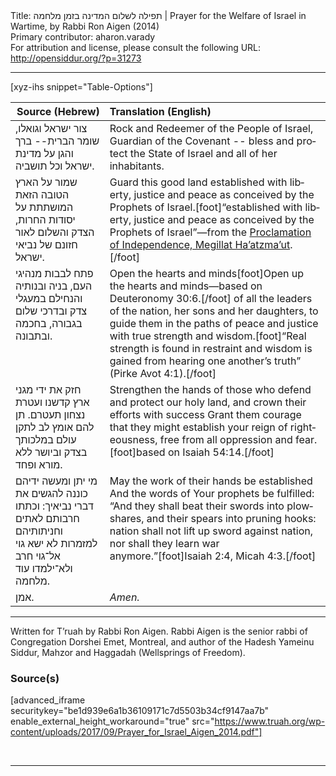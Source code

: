 <html>
<head></head>
<body>
Title: תפילה לשלום המדינה בזמן מלחמה | Prayer for the Welfare of Israel in Wartime, by Rabbi Ron Aigen (2014)<br />
Primary contributor: aharon.varady<br />
For attribution and license, please consult the following URL: <a href="http://opensiddur.org/?p=31273">http://opensiddur.org/?p=31273</a>
<p />
<hr />

[xyz-ihs snippet="Table-Options"]<table style="margin-left: auto; margin-right: auto;" class="draggable">
<thead><tr><th id="x" style="text-align: right;">Source (Hebrew)</th><th style="text-align: left;">Translation (English)</th></tr></thead>
<tbody>
<tr><td style="vertical-align:top;">
<div class="liturgy" lang="he">
צור ישראל וגואלו, 
שומר הברית--
ברך והגן על מדינת ישראל
וכל תושביה.
</span></div></td>
 
<td style="vertical-align:top;">
<div class="english" lang="en">
Rock and Redeemer of the People of Israel,
Guardian of the Covenant --
bless and protect the State of Israel 
and all of her inhabitants.
</div></td></tr>


<tr><td style="vertical-align:top;">
<div class="liturgy" lang="he">
שמור על הארץ הטובה הזאת
המושתתת על יסודות החרות,
הצדק והשלום
לאור חזונם של נביאי ישראל.
</span></div></td>
 
<td style="vertical-align:top;">
<div class="english" lang="en">
Guard this good land 
established with liberty, 
justice and peace
as conceived by the Prophets of Israel.[foot]“established with liberty, justice and peace as conceived by the Prophets of Israel”—from the <a href="https://opensiddur.org/readings-and-sourcetexts/mekorot/non-canonical/exoteric/modern/reading-of-the-israeli-declaration-of-independence/">Proclamation of Independence, Megillat Ha’atzma’ut</a>.[/foot]
</div></td></tr>


<tr><td style="vertical-align:top;">
<div class="liturgy" lang="he">
פתח לבבות 
מנהיגי העם,
בניה ובנותיה
והנחילם במעגלי צדק ובדרכי שלום
בגבורה, בחכמה ובתבונה.
</span></div></td>
 
<td style="vertical-align:top;">
<div class="english" lang="en">
Open the hearts and minds[foot]Open up the hearts and minds—based on Deuteronomy 30:6.[/foot]
of all the leaders of the nation, 
her sons and her daughters,
to guide them in the paths of peace and justice 
with true strength and wisdom.[foot]“Real strength is found in restraint and wisdom is gained from hearing one another’s truth” (Pirke Avot 4:1).[/foot]
</div></td></tr>


<tr><td style="vertical-align:top;">
<div class="liturgy" lang="he">
חזק את ידי מגני ארץ קדשנו
ועטרת נצחון תעטרם.
תן להם אומץ לב
לתקן עולם במלכותך
בצדק וביושר ללא מורא ופחד.
</span></div></td>
 
<td style="vertical-align:top;">
<div class="english" lang="en">
Strengthen the hands of those who defend and protect our holy land,
and crown their efforts with success
Grant them courage
that they might establish your reign of righteousness,
free from all oppression and fear.[foot]based on Isaiah 54:14.[/foot]
</div></td></tr>


<tr><td style="vertical-align:top;">
<div class="liturgy" lang="he">
מי יתן ומעשה ידיהם כוננה
להגשים את דברי נביאיך:
וכתתו חרבותם לאתים
וחניתותיהם למזמרות
לא ישא גוי אל־גוי חרב
ולא־ילמדו עוד מלחמה.
</span></div></td>
 
<td style="vertical-align:top;">
<div class="english" lang="en">
May the work of their hands be established
And the words of Your prophets be fulfilled:
“And they shall beat their swords into plowshares,
and their spears into pruning hooks:
nation shall not lift up sword against nation,
nor shall they learn war anymore.”[foot]Isaiah 2:4, Micah 4:3.[/foot]
</div></td></tr>


<tr><td style="vertical-align:top;">
<div class="liturgy" lang="he">
אמן.
</span></div></td>
 
<td style="vertical-align:top;">
<div class="english" lang="en">
<em>Amen.</em>
</div></td></tr>
</tbody></table>

<hr />

Written for T’ruah by Rabbi Ron Aigen. Rabbi Aigen is the senior rabbi of Congregation Dorshei Emet, Montreal, and author of the Hadesh Yameinu Siddur, Mahzor and Haggadah (Wellsprings of Freedom).

<h3>Source(s)</h3>

[advanced_iframe securitykey="be1d939e6a1b36109171c7d5503b34cf9147aa7b" enable_external_height_workaround="true" src="https://www.truah.org/wp-content/uploads/2017/09/Prayer_for_Israel_Aigen_2014.pdf"]

&nbsp;

<hr />

&nbsp;
</body>
</html>